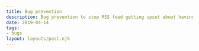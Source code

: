 ```yaml
---
title: Bug prevention
description: Bug prevention to stop RSS feed getting upset about having nothing in the posts folder to populate collections
date: 2019-04-14
tags:
- bugs
layout: layouts/post.njk
---
```

<!---
Bug prevention to stop RSS feed getting upset about having nothing in the posts folder to populate collections
-->

